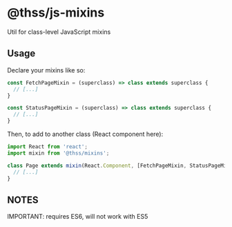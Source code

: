 # @thss/js-mixins

Util for class-level JavaScript mixins

## Usage

Declare your mixins like so:

```js
const FetchPageMixin = (superclass) => class extends superclass {
  // [...]
}

const StatusPageMixin = (superclass) => class extends superclass {
  // [...]
}
```

Then, to add to another class (React component here):

```js
import React from 'react';
import mixin from '@thss/mixins';

class Page extends mixin(React.Component, [FetchPageMixin, StatusPageMixin]) {
  // [...]
}
```

## NOTES

IMPORTANT: requires ES6, will not work with ES5



